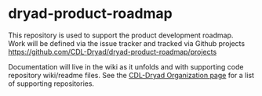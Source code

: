 # dryad-product-roadmap

This repository is used to support the product development roadmap.  
Work will be defined via the issue tracker and tracked via Github projects https://github.com/CDL-Dryad/dryad-product-roadmap/projects

Documentation will live in the wiki as it unfolds and with supporting code repository wiki/readme files.  See the [CDL-Dryad Organization page](https://github.com/CDL-Dryad) for a list of supporting repositories.
